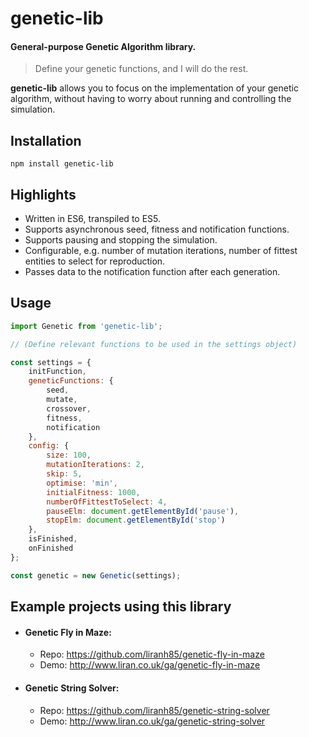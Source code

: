 # genetic-lib

#### General-purpose Genetic Algorithm library.
> Define your genetic functions, and I will do the rest.

**genetic-lib** allows you to focus on the implementation of your genetic algorithm, without having to worry about running and controlling the simulation.

## Installation
```
npm install genetic-lib
```

## Highlights
  * Written in ES6, transpiled to ES5.
  * Supports asynchronous seed, fitness and notification functions.
  * Supports pausing and stopping the simulation.
  * Configurable, e.g. number of mutation iterations, number of fittest entities to select for reproduction.
  * Passes data to the notification function after each generation.

## Usage
```js
import Genetic from 'genetic-lib';

// (Define relevant functions to be used in the settings object)

const settings = {
    initFunction,
    geneticFunctions: {
        seed,
        mutate,
        crossover,
        fitness,
        notification
    },
    config: {
        size: 100,
        mutationIterations: 2,
        skip: 5,
        optimise: 'min',
        initialFitness: 1000,
        numberOfFittestToSelect: 4,
        pauseElm: document.getElementById('pause'),
        stopElm: document.getElementById('stop')
    },
    isFinished,
    onFinished
};

const genetic = new Genetic(settings);
```

## Example projects using this library
* #### Genetic Fly in Maze:
  * Repo: https://github.com/liranh85/genetic-fly-in-maze
  * Demo: http://www.liran.co.uk/ga/genetic-fly-in-maze
* #### Genetic String Solver:
  * Repo: https://github.com/liranh85/genetic-string-solver
  * Demo: http://www.liran.co.uk/ga/genetic-string-solver
